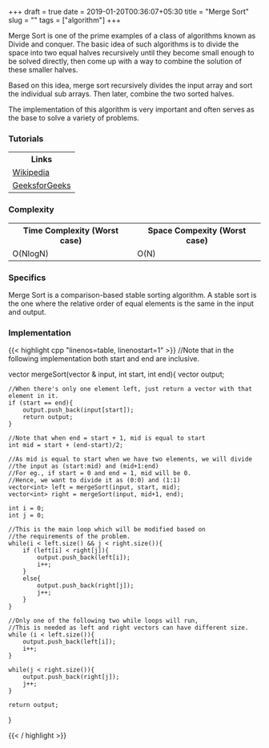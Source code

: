 +++ 
draft = true
date = 2019-01-20T00:36:07+05:30
title = "Merge Sort"
slug = ""
tags = ["algorithm"]
+++
<p>Merge Sort is one of the prime examples of a class of algorithms known as Divide and conquer. The basic idea of such algorithms is to divide the space into two equal halves recursively until they become small enough to be solved directly, then come up with a way to combine the solution of these smaller halves.
<p> Based on this idea, merge sort recursively divides the input array and sort the individual sub arrays. Then later, combine the two sorted halves.
<p> The implementation of this algorithm is very important and often serves as the base to solve a variety of problems. 
<!--more-->
<h3> Tutorials </h3>

<table>
  <tr>
    <th>Links</th>
  </tr>
  <tr>
      <td><a href="https://en.wikipedia.org/wiki/Merge_sort">Wikipedia</a></td>
  </tr>
  <tr>
      <td><a href="https://www.geeksforgeeks.org/merge-sort/">GeeksforGeeks</a></td>
  </tr>
</table>


<h3> Complexity </h3>
<table>
  <tr>
    <th>Time Complexity (Worst case)</th>
    <th>Space Compexity (Worst case)</th>
  </tr>
  <tr>
    <td>O(NlogN)</td>
    <td>O(N)</td>
  </tr>
</table>

<h3> Specifics </h3>
<p> Merge Sort is a comparison-based stable sorting algorithm. A stable sort is the one where the relative order of equal elements is the same in the input and output.

<h3> Implementation </h3>

{{< highlight cpp "linenos=table, linenostart=1" >}}
//Note that in the following implementation both start and end are inclusive.


vector<int> mergeSort(vector<int> & input, int start, int end){
    vector<int> output;
    
    //When there's only one element left, just return a vector with that element in it.
    if (start == end){
        output.push_back(input[start]);
        return output;
    }
    
    //Note that when end = start + 1, mid is equal to start 
    int mid = start + (end-start)/2;
    
    //As mid is equal to start when we have two elements, we will divide
    //the input as (start:mid) and (mid+1:end)
    //For eg., if start = 0 and end = 1, mid will be 0.
    //Hence, we want to divide it as (0:0) and (1:1)
    vector<int> left = mergeSort(input, start, mid);
    vector<int> right = mergeSort(input, mid+1, end);
    
    int i = 0;
    int j = 0;
    
    //This is the main loop which will be modified based on 
    //the requirements of the problem.
    while(i < left.size() && j < right.size()){
        if (left[i] < right[j]){
            output.push_back(left[i]);
            i++;
        }
        else{
            output.push_back(right[j]);
            j++;
        }
    }
    
    //Only one of the following two while loops will run,
    //This is needed as left and right vectors can have different size.
    while (i < left.size()){
        output.push_back(left[i]);
        i++;
    }
    
    while(j < right.size()){
        output.push_back(right[j]);
        j++;
    }
    
    return output;
}


{{< / highlight >}}

